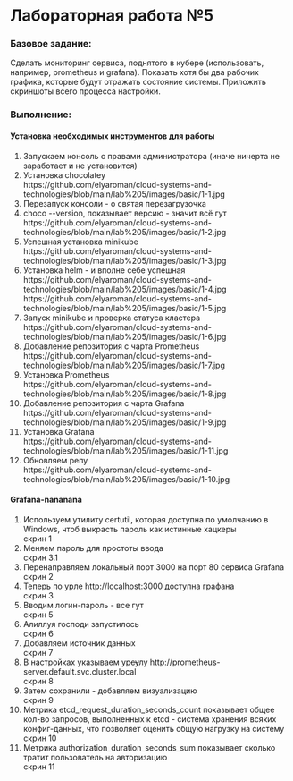 <b><h1>Лабораторная работа №5</h1></b>

<b><h3>Базовое задание:</h3></b>
Сделать мониторинг сервиса, поднятого в кубере (использовать, например, prometheus и grafana). Показать хотя бы два рабочих графика, которые будут отражать состояние системы. Приложить скриншоты всего процесса настройки.

<b><h3>Выполнение:</h3></b>
<h4>Установка необходимых инструментов для работы</h4>
<ol>
  <li>Запускаем консоль с правами администратора (иначе ничерта не заработает и не установится)</li>
  <li>Установка chocolatey</li> 
  https://github.com/elyaroman/cloud-systems-and-technologies/blob/main/lab%205/images/basic/1-1.jpg
  <li>Перезапуск консоли - о святая перезагрузочка</li>
  <li>choco --version, показывает версию - значит всё гут</li>
  https://github.com/elyaroman/cloud-systems-and-technologies/blob/main/lab%205/images/basic/1-2.jpg
  <li>Успешная установка minikube</li>
  https://github.com/elyaroman/cloud-systems-and-technologies/blob/main/lab%205/images/basic/1-3.jpg
  <li>Установка helm - и вполне себе успешная</li>
  https://github.com/elyaroman/cloud-systems-and-technologies/blob/main/lab%205/images/basic/1-4.jpg
  https://github.com/elyaroman/cloud-systems-and-technologies/blob/main/lab%205/images/basic/1-5.jpg
  <li>Запуск minikube и проверка статуса кластера</li>
  https://github.com/elyaroman/cloud-systems-and-technologies/blob/main/lab%205/images/basic/1-6.jpg
  <li>Добавление репозитория с чарта Prometheus</li>
  https://github.com/elyaroman/cloud-systems-and-technologies/blob/main/lab%205/images/basic/1-7.jpg
  <li>Установка Prometheus</li>
  https://github.com/elyaroman/cloud-systems-and-technologies/blob/main/lab%205/images/basic/1-8.jpg
  <li>Добавление репозитория с чарта Grafana</li>
  https://github.com/elyaroman/cloud-systems-and-technologies/blob/main/lab%205/images/basic/1-9.jpg
   <li>Установка Grafana</li>
  https://github.com/elyaroman/cloud-systems-and-technologies/blob/main/lab%205/images/basic/1-11.jpg
   <li>Обновляем репу</li>
  https://github.com/elyaroman/cloud-systems-and-technologies/blob/main/lab%205/images/basic/1-10.jpg
</ol>

<h4>Grafana-nananana</h4>
<ol>
  <li>Используем утилиту certutil, которая доступна по умолчанию в Windows, чтоб выкрасть пароль как истинные хацкеры</li>
  скрин 1
  <li>Меняем пароль для простоты ввода</li>
  скрин 3.1
  <li>Перенаправляем локальный порт 3000 на порт 80 сервиса Grafana</li>
  скрин 2
  <li>Теперь по урле http://localhost:3000 доступна графана</li>
  скрин 3
  <li>Вводим логин-пароль - все гут</li>
  скрин 5
  <li>Алиллуя господи запустилось</li>
  скрин 6
  <li>Добавляем источник данных</li>
  скрин 7
  <li>В настройках указываем ур<s>су</s>лу http://prometheus-server.default.svc.cluster.local</li>
  скрин 8
  <li>Затем сохранили - добавляем визуализацию</li>
  скрин 9
  <li>Метрика etcd_request_duration_seconds_count показывает общее кол-во запросов, выполненных к etcd - система хранения всяких конфиг-данных, что позволяет оценить общую нагрузку на систему</li>
  скрин 10
  <li>Метрика authorization_duration_seconds_sum показывает сколько тратит пользователь на авторизацию</li>
  скрин 11
</ol>
